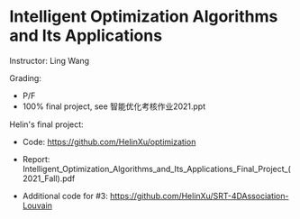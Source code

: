 # Intelligent Optimization Algorithms and Its Applications

Instructor: Ling Wang

Grading:

- P/F
- 100% final project, see 智能优化考核作业2021.ppt

Helin's final project:

- Code: https://github.com/HelinXu/optimization
- Report: Intelligent_Optimization_Algorithms_and_Its_Applications_Final_Project_(2021_Fall).pdf

- Additional code for #3: https://github.com/HelinXu/SRT-4DAssociation-Louvain